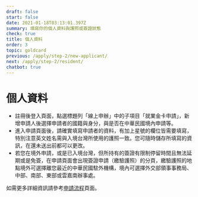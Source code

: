 ```yaml
---
draft: false
start: false
date: 2021-01-18T03:13:01.397Z
summary: 填寫你的個人資料與護照或簽證狀態
check: true
title: 個人資料
order: 3
topic: goldcard
previous: /apply/step-2/new-applicant/
next: /apply/step-2/resident/
chatbot: true
---
```

# 個人資料

* 註冊後登入頁面，點選標題列「線上申辦」中的子項目「就業金卡申請」，新增申請人後選擇申請者的國籍與身分，與是否在中華民國境內申請等。
* 進入申請頁面後，請確實填寫申請者的資料，有加上星號的欄位皆需要填寫，特別注意英文姓名需與入境台灣所使用的護照一致。您可隨時儲存所填寫的資訊，在還未送出前都可以更改。
* 若您在境外申請，或是已入境台灣，但所持有的簽證有限制停留時間且無法延期或是免簽，在申請頁面會出現簽證申請（繳驗護照）的分頁，繳驗護照的地點境外可選擇離您最近的中華民國駐外機構，境內可選擇外交部領事事務局、中部、南部、東部或雲嘉南辦事處。

如需更多詳細資訊請參考[申請流程](https://goldcard.nat.gov.tw/zh/application/)頁面。
